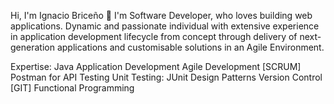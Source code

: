 Hi, I'm Ignacio Briceño 👋
I'm Software Developer, who loves building web applications. Dynamic and passionate individual with extensive experience in application development lifecycle from concept through delivery of next-generation applications and customisable solutions in an Agile Environment.

Expertise:
Java Application Development 
Agile Development [SCRUM]
Postman for API Testing
Unit Testing: JUnit
Design Patterns
Version Control [GIT]
Functional Programming
